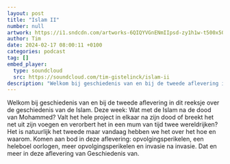 ```yaml
---
layout: post
title: "Islam II"
number: null
artwork: https://i1.sndcdn.com/artworks-6QIQYVGnENmIIpsd-zy1h1w-t500x500.jpg
author: Tim
date: 2024-02-17 08:00:11 +0100
categories: podcast
tag: []
embed_player:
  type: soundcloud
  src: https://soundcloud.com/tim-gistelinck/islam-ii
description: "Welkom bij geschiedenis van en bij de tweede aflevering in dit reeksje over de geschiedenis van de Islam."
---
```

Welkom bij geschiedenis van en bij de tweede aflevering in dit reeksje over de geschiedenis van de Islam. Deze week: Wat met de Islam na de dood van Mohammed? Valt het hele project in elkaar na zijn dood of breekt het net uit zijn voegen en verorbert het in een mum van tijd twee wereldrijken? Het is natuurlijk het tweede maar vandaag hebben we het over het hoe en waarom. Komen aan bod in deze aflevering: opvolgingsperikelen, een heleboel oorlogen, meer opvolgingsperikelen en invasie na invasie. Dat en meer in deze aflevering van Geschiedenis van.